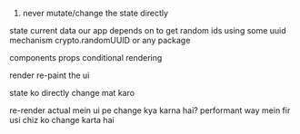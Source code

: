 1. never mutate/change the state directly

state current data our app depends on
to get random ids using some uuid mechanism
crypto.randomUUID or any package

components props conditional rendering

render re-paint the ui

state ko directly change mat karo

re-render actual mein ui pe change kya karna hai?
performant way mein fir usi chiz ko change karta hai
